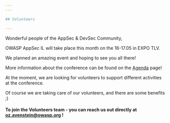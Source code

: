 ```yaml
---
---

## Volunteers

---
```


Wonderful people of the AppSec & DevSec Community,

OWASP AppSec IL will take place this month on the 16-17.05 in EXPO TLV.

We planned an amazing event and hoping to see you all there!

More information about the conference can be found on the [Agenda](Agenda) page!

At the moment, we are looking for volunteers to support different activities at the conference.

Of course we are taking care of our volunteers, and there are some benefits ;)

#### To join the Volunteers team - you can reach us out directly at oz.avenstein@owasp.org !


